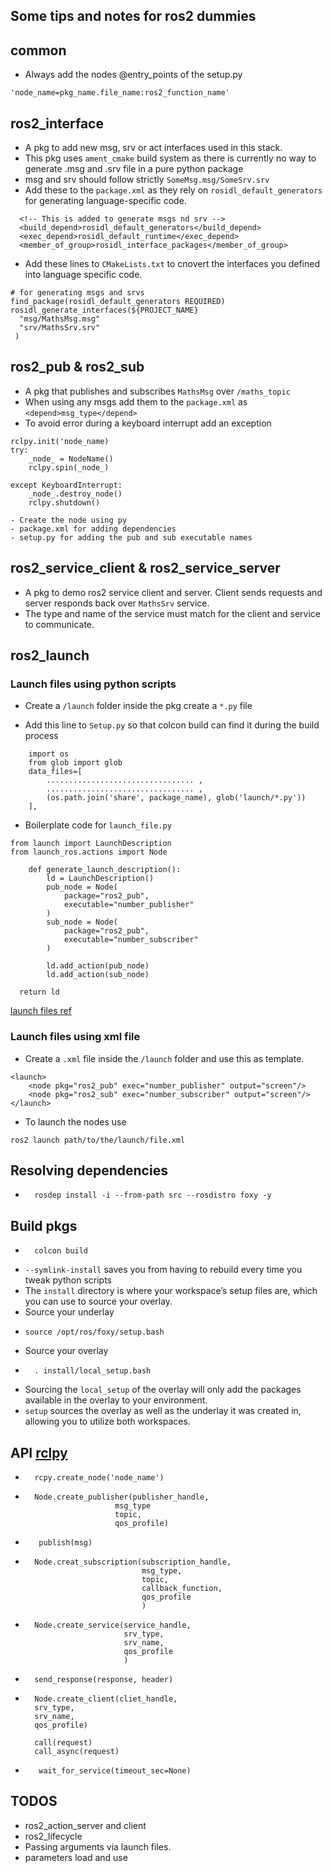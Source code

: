 ## Some tips and notes for ros2 dummies
## common
- Always add the nodes @entry_points of the setup.py 
```
'node_name=pkg_name.file_name:ros2_function_name'
```

## ros2_interface
- A pkg to add new msg, srv or act interfaces used in this stack.
- This pkg uses `ament_cmake` build system as there is currently no way to generate .msg and .srv file in a pure python package
- msg and srv should follow strictly `SomeMsg.msg/SomeSrv.srv`
- Add these to the `package.xml` as they rely on `rosidl_default_generators` for generating language-specific code.
```
  <!-- This is added to generate msgs nd srv -->
  <build_depend>rosidl_default_generators</build_depend>
  <exec_depend>rosidl_default_runtime</exec_depend>
  <member_of_group>rosidl_interface_packages</member_of_group>
```
- Add these lines to `CMakeLists.txt` to cnovert the interfaces you defined into language specific code.
```
# for generating msgs and srvs
find_package(rosidl_default_generators REQUIRED)
rosidl_generate_interfaces(${PROJECT_NAME}
  "msg/MathsMsg.msg"
  "srv/MathsSrv.srv"
 )
```

## ros2_pub & ros2_sub
- A pkg that publishes and subscribes `MathsMsg` over `/maths_topic`
- When using any msgs add them to the `package.xml` as `<depend>msg_type</depend>`
- To avoid error during a keyboard interrupt add an exception 
```
rclpy.init('node_name)
try:
    _node_ = NodeName()
    rclpy.spin(_node_)

except KeyboardInterrupt:
    _node_.destroy_node()
    rclpy.shutdown()
```

    - Create the node using py
    - package.xml for adding dependencies
    - setup.py for adding the pub and sub executable names

## ros2_service_client & ros2_service_server
- A pkg to demo ros2 service client and server. Client sends requests  and server responds back over `MathsSrv` service.
- The type and name of the service must match for the client and service to communicate.

## ros2_launch
### Launch files using python scripts
- Create a `/launch` folder inside the pkg create a `*.py` file

- Add this line to `Setup.py` so that colcon build can find it during the build process
```
    import os
    from glob import glob
    data_files=[
        ................................. ,
        ................................. ,
        (os.path.join('share', package_name), glob('launch/*.py'))
    ],
```
- Boilerplate code for `launch_file.py `
```
from launch import LaunchDescription
from launch_ros.actions import Node
    
    def generate_launch_description():
        ld = LaunchDescription()
        pub_node = Node(
            package="ros2_pub",
            executable="number_publisher"
        )
        sub_node = Node(
            package="ros2_pub",
            executable="number_subscriber"
        )

        ld.add_action(pub_node)
        ld.add_action(sub_node)

  return ld
```

[launch files ref](https://git.fh-aachen.de/lm9299s/agv/-/tree/master/launch)
### Launch files using xml file
- Create a `.xml` file inside the `/launch` folder and use this as template. 
```
<launch>
    <node pkg="ros2_pub" exec="number_publisher" output="screen"/>
    <node pkg="ros2_sub" exec="number_subscriber" output="screen"/>
</launch>
```
- To launch the nodes use 
```
ros2 launch path/to/the/launch/file.xml
```
## Resolving dependencies

-       rosdep install -i --from-path src --rosdistro foxy -y


## Build pkgs

-       colcon build

- `--symlink-install` saves you from having to rebuild every time you tweak python scripts
- The `install` directory is where your workspace’s setup files are, which you can use to source your overlay.
- Source your underlay
-     source /opt/ros/foxy/setup.bash  

- Source your overlay 
-       . install/local_setup.bash
- Sourcing the `local_setup` of the overlay will only add the packages available in the overlay to your environment.
- `setup` sources the overlay as well as the underlay it was created in, allowing you to utilize both workspaces.

## API [rclpy](https://docs.ros2.org/latest/api/rclpy/)
-       rcpy.create_node('node_name')
-       Node.create_publisher(publisher_handle,
                          msg_type
                          topic,
                          qos_profile)
-        publish(msg)

-       Node.creat_subscription(subscription_handle,
                                msg_type,
                                topic,
                                callback_function,
                                qos_profile  
                                )   
-       Node.create_service(service_handle,
                            srv_type,
                            srv_name,
                            qos_profile
                            )

-       send_response(response, header)

-       Node.create_client(cliet_handle,
        srv_type,
        srv_name,
        qos_profile)

        call(request)
        call_async(request)

-        wait_for_service(timeout_sec=None)

## TODOS
- ros2_action_server and client
- ros2_lifecycle
- Passing arguments via launch files. 
- parameters load and use
